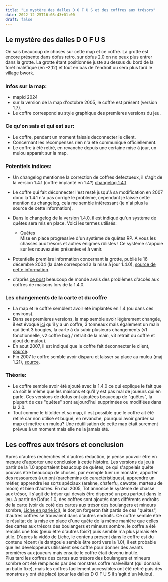 ```yaml
---
title: "Le mystère des dalles D O F U S et des coffres aux trésors"
date: 2022-12-25T16:08:43+01:00
draft: false
---
```


## Le mystère des dalles D O F U S
On sais beaucoup de choses sur cette map et ce coffre. La grotte est encore présente dans dofus retro, sur dofus 2.0 on ne peux plus entrer dans la grotte. 
La grotte étant positionnée juste au dessus du bord de la forêt maléfique (en -2,12) et tout en bas de l'endroit ou sera plus tard le village bwork.

### Infos sur la map:
- mapid 2024
- sur la version de la map d'octobre 2005, le coffre est présent (version 1.7).
- Le coffre correspond au style graphique des premières versions du jeu.

### Ce qu'on sais et qui est sur:
- Le coffre, pendant un moment faisais deconnecter le client.
- Concernant les récompenses rien n'a été communiqué officiellement.
- Le coffre à été retiré, en revanche depuis une certaine mise à jour, un mulou apparait sur la map.


### Potentiels indices:
- Un changelog mentionne la correction de coffres  defectueux, il s'agit de la version 1.4.1 (coffre implanté en 1.4?) [changelog 1.4.1](https://web.archive.org/web/20041223155610/http://www.dofus.com/?page=news&rubrique=v1.4.1&contenu=v1.4.1) 
- Le coffre qui fait déconnecter l'est resté jusqu'à sa modification en 2007 donc la 1.4.1 n'a pas corrigé le problème, cependant je laisse cette mention du changelog, cela me semble intéressant (je n'ai plus la source de cette information).

- Dans le changelog de la [version 1.4.0](https://forums.jeuxonline.info/sujet/422439/news-detail-de-la-mise-a-jour-du-15-et-autres-infos), il est indiqué qu'un système de quêtes sera mis en place. Voici les termes utilisés:
    - Quêtes  
    Mise en place progressive d'un système de quêtes RP. A vous les chasses aux trésors et autres énigmes rôlistes ! Ce système s'appuie sur les nouveautés présentes et à venir.

- Potentielle première information concernant la grotte, publié le 16 décembre 2004 (la date correspond à la mise à jour 1.4.0), [source de cette information](https://forums.jeuxonline.info/sujet/425906/spoilier-code-de-la-cavene-2-12).
- d'après [ce post](https://forums.jeuxonline.info/sujet/425297-2/listing-des-bugs-de-la-1-4) beaucoup de monde avais des problèmes d'accès aux coffres de maisons lors de la 1.4.0.


### Les changements de la carte et du coffre
- La map et le coffre semblent avoir été implantés en 1.4 (ou dans ces environs).
- Dans ses premières versions, la map semble avoir légèrement changée, il est évoqué [ici](https://forums.jeuxonline.info/sujet/426519/spoiler-des-dalles-de-dofus) qu'il y a un coffre, 3 tonneaux mais également un main qui tient 3 bougies, la carte à du subir plusieurs changements (v1 fonctionnelle, v2 coffre bug / retrait de la main, v3 retrait du coffre et ajout du mulou).
- En aout 2007, il est indiqué que le coffre fait deconnecter le client, [source](https://forums.jeuxonline.info/sujet/819764/le-coffre-2-12).
- Fin 2007 le coffre semble avoir disparu et laisser sa place au mulou (maj 1.21), [source](https://forums.jeuxonline.info/sujet/842631/dalles-mysterieuses).

### Théorie:
- Le coffre semble avoir été ajouté avec la 1.4.0 ce qui explique le fait que ca soit le même que les maisons et qu'il y est pas mal de joueurs qui en parle. Ces versions de dofus ont ajoutées beaucoup de "quêtes", la plupart de ces "quêtes" sont aujourd'hui supprimées ou modifiées dans la 2.0.
- Tout comme le bitolder et sa map, il est possible que le coffre ait été retiré car non utilisé et bugué, en revanche, pourquoi avoir garder sa map et mettre un mulou? Une réutilisation de cette map était surement prévue à un moment mais elle ne la jamais été. 

## Les coffres aux trésors et conclusion

Après d'autres recherches et d'autres rédaction, je pense pouvoir être en mesure d'apporter une conclusion à cette histoire. Les versions du jeu à partir de la 1.0 apportaient beaucoup de quêtes, ce qui s'appelais quête pouvais être beaucoup de choses, par exemple tuer un monstre, apporter des ressources à un pnj (parchemins de caractéristiques), apprendre un métier, apprendre les sorts spéciaux (arakne, chaferfu, cawotte, marteau de moon) et bien d'autres. En mai 2005, Tot annonce le système de chasse aux trésor, il s'agit de trésor qui devais être dispersé un peu partout dans le jeu. A partir de Dofus 1.0, des coffres sont ajoutés dans différents endroits de la carte (voir du coté des cartes aux trésor des boulangers et mineurs sombre, [Liche en parle ici](https://youtu.be/Xs2a-1CvCiE?t=556)), le donjon forgeron fait partis de ces "quêtes", d'autres coffres se trouvaient dans d'autres endroits. Ce coffre semble être le résultat de la mise en place d'une quête de la même manière que celles des cartes aux trésors des boulangers et mineurs sombre, le coffre a été remplis une fois (peux être d'autres fois?) puis semble n'a plus jamais été utile. D'après la vidéo de Liche, le contenu présent dans le coffre est du contenu récent (le dantgoule semble être sorti vers la 1.0), il est probable que les développeurs utilisaient ses coffre pour donner des avants premières aux joueurs mais ensuite le coffre était devenu inutile.  
Plus tard les coffres des cartes aux trésors des boulangers et mineurs sombre ont été remplacés par des monstres coffre malveillant (qui donnais un butin fixe), mais les coffres facilement accessibles ont été retiré puis des monstres y ont été placé (pour les dalles D O F U S il s'agit d'un Mulou).
